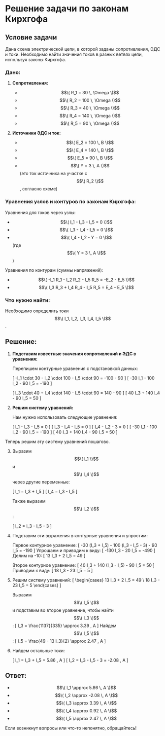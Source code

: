 # Решение задачи по законам Кирхгофа

## Условие задачи

Дана схема электрической цепи, в которой заданы сопротивления, ЭДС и токи. Необходимо найти значения токов в разных ветвях цепи, используя законы Кирхгофа.

### Дано:

1. **Сопротивления:**
   - $$\( R_1 = 30 \, \Omega \)$$
   - $$\( R_2 = 100 \, \Omega \)$$
   - $$\( R_3 = 40 \, \Omega \)$$
   - $$\( R_4 = 140 \, \Omega \)$$
   - $$\( R_5 = 90 \, \Omega \)$$

2. **Источники ЭДС и ток:**
   - $$\( E_2 = 100 \, В \)$$
   - $$\( E_4 = 140 \, В \)$$
   - $$\( E_5 = 90 \, В \)$$
   - $$\( Y = 3 \, A \)$$ (это ток источника на участке с $$\( R_2 \)$$, согласно схеме)

### Уравнения узлов и контуров по законам Кирхгофа:

Уравнения для токов через узлы:
- $$\( I_1 - I_3 - I_5 = 0 \)$$
- $$\( I_3 - I_4 - I_5 = 0 \)$$
- $$\( I_4 - I_2 - Y = 0 \)$$ (где $$\( Y = 3 \, A \)$$)

Уравнения по контурам (суммы напряжений):
- $$\( -I_1 R_1 - I_2 R_2 - I_5 R_5 = -E_2 - E_5 \)$$
- $$\( I_3 R_3 + I_4 R_4 - I_5 R_5 = E_4 - E_5 \)$$

### Что нужно найти:

Необходимо определить токи $$\( I_1, I_2, I_3, I_4, I_5 \)$$.

## Решение:

1. **Подставим известные значения сопротивлений и ЭДС в уравнения:**

   Перепишем контурные уравнения с подстановкой данных:

   \[
   -I_1 \cdot 30 - I_2 \cdot 100 - I_5 \cdot 90 = -100 - 90
   \]
   \[
   -30 I_1 - 100 I_2 - 90 I_5 = -190
   \]

   \[
   I_3 \cdot 40 + I_4 \cdot 140 - I_5 \cdot 90 = 140 - 90
   \]
   \[
   40 I_3 + 140 I_4 - 90 I_5 = 50
   \]

2. **Решим систему уравнений:**

   Нам нужно использовать следующие уравнения:

   \[
   I_1 - I_3 - I_5 = 0
   \]
   \[
   I_3 - I_4 - I_5 = 0
   \]
   \[
   I_4 - I_2 - 3 = 0
   \]
   \[
   -30 I_1 - 100 I_2 - 90 I_5 = -190
   \]
   \[
   40 I_3 + 140 I_4 - 90 I_5 = 50
   \]

Теперь решим эту систему уравнений пошагово.

3. Выразим $$\( I_1 \)$$ и $$\( I_4 \)$$ через другие переменные:

   \[
   I_1 = I_3 + I_5
   \]
   \[
   I_4 = I_3 - I_5
   \]

   Также выразим $$\( I_2 \)$$:

   \[
   I_2 = I_3 - I_5 - 3
   \]

4. Подставим эти выражения в контурные уравнения и упростим:

   Первое контурное уравнение:
   \[
   -30 (I_3 + I_5) - 100 (I_3 - I_5 - 3) - 90 I_5 = -190
   \]
   Упрощаем и приводим к виду:
   \[
   -130 I_3 - 20 I_5 = -490
   \]
   Делим на -10:
   \[
   13 I_3 + 2 I_5 = 49
   \]

   Второе контурное уравнение:
   \[
   40 I_3 + 140 (I_3 - I_5) - 90 I_5 = 50
   \]
   Приводим к виду:
   \[
   18 I_3 - 23 I_5 = 5
   \]

5. Решим систему уравнений:
   \[
   \begin{cases}
   13 I_3 + 2 I_5 = 49 \\
   18 I_3 - 23 I_5 = 5
   \end{cases}
   \]

   Выразим $$\( I_5 \)$$ и подставим во второе уравнение, чтобы найти $$\( I_3 \)$$:
   \[
   I_3 = \frac{1137}{335} \approx 3.39 \, A
   \]
   Найдем $$\( I_5 \)$$:
   \[
   I_5 = \frac{49 - 13 I_3}{2} \approx 2.47 \, A
   \]

6. Найдем остальные токи:

   \[
   I_1 = I_3 + I_5 = 5.86 \, A
   \]
   \[
   I_2 = I_3 - I_5 - 3 = -2.08 \, A
   \]

## Ответ:

- $$\( I_1 \approx 5.86 \, A \)$$
- $$\( I_2 \approx -2.08 \, A \)$$
- $$\( I_3 \approx 3.39 \, A \)$$
- $$\( I_4 \approx 0.92 \, A \)$$
- $$\( I_5 \approx 2.47 \, A \)$$

Если возникнут вопросы или что-то непонятно, обращайтесь!
